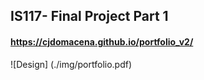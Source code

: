## IS117- Final Project Part 1
#### https://cjdomacena.github.io/portfolio_v2/
![Design] (./img/portfolio.pdf)